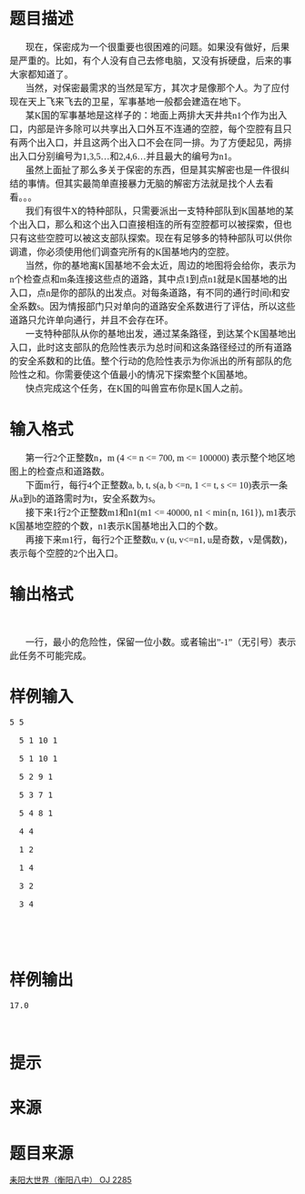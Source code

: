 

# 题目描述


<div class="content">
<p class="MsoNormal" style="margin:0cm 0cm 0pt;">
<span lang="EN-US" style="font-size:12pt;font-family:&#34;"><span style="mso-tab-count:1;">       </span></span><span style="font-size:12pt;font-family:宋体;mso-ascii-font-family:&#39;Times New Roman&#39;;mso-hansi-font-family:Calibri;">现在，保密成为一个很重要也很困难的问题。如果没有做好，后果是严重的。比如，有个人没有自己去修电脑，又没有拆硬盘，后来的事大家都知道了。</span><span lang="EN-US" style="font-size:12pt;font-family:&#34;"><o:p></o:p></span> 
</p>
<p class="MsoNormal" style="margin:0cm 0cm 0pt;">
<span lang="EN-US" style="font-size:12pt;font-family:&#34;"><span style="mso-tab-count:1;">       </span></span><span style="font-size:12pt;font-family:宋体;mso-ascii-font-family:&#39;Times New Roman&#39;;mso-hansi-font-family:Calibri;">当然，对保密最需求的当然是军方，其次才是像那个人。为了应付现在天上飞来飞去的卫星，军事基地一般都会建造在地下。</span><span lang="EN-US" style="font-size:12pt;font-family:&#34;"><o:p></o:p></span> 
</p>
<p class="MsoNormal" style="margin:0cm 0cm 0pt;">
<span lang="EN-US" style="font-size:12pt;font-family:&#34;"><span style="mso-tab-count:1;">       </span></span><span style="font-size:12pt;font-family:宋体;mso-ascii-font-family:&#39;Times New Roman&#39;;mso-hansi-font-family:Calibri;">某</span><span lang="EN-US" style="font-size:12pt;font-family:&#34;">K</span><span style="font-size:12pt;font-family:宋体;mso-ascii-font-family:&#39;Times New Roman&#39;;mso-hansi-font-family:Calibri;">国的军事基地是这样子的：地面上两排大天井共</span><span lang="EN-US" style="font-size:12pt;font-family:&#34;">n1</span><span style="font-size:12pt;font-family:宋体;mso-ascii-font-family:&#39;Times New Roman&#39;;mso-hansi-font-family:Calibri;">个作为出入口，内部是许多除可以共享出入口外互不连通的空腔，每个空腔有且只有两个出入口，并且这两个出入口不会在同一排。为了方便起见，两排出入口分别编号为</span><span lang="EN-US" style="font-size:12pt;font-family:&#34;">1,3,5…</span><span style="font-size:12pt;font-family:宋体;mso-ascii-font-family:&#39;Times New Roman&#39;;mso-hansi-font-family:Calibri;">和</span><span lang="EN-US" style="font-size:12pt;font-family:&#34;">2,4,6…</span><span style="font-size:12pt;font-family:宋体;mso-ascii-font-family:&#39;Times New Roman&#39;;mso-hansi-font-family:Calibri;">并且最大的编号为</span><span lang="EN-US" style="font-size:12pt;font-family:&#34;">n1</span><span style="font-size:12pt;font-family:宋体;mso-ascii-font-family:&#39;Times New Roman&#39;;mso-hansi-font-family:Calibri;">。</span><span lang="EN-US" style="font-size:12pt;font-family:&#34;"><o:p></o:p></span> 
</p>
<p class="MsoNormal" style="margin:0cm 0cm 0pt;">
<span lang="EN-US" style="font-size:12pt;font-family:&#34;"><span style="mso-tab-count:1;">       </span></span><span style="font-size:12pt;font-family:宋体;mso-ascii-font-family:&#39;Times New Roman&#39;;mso-hansi-font-family:Calibri;">虽然上面扯了那么多关于保密的东西，但是其实解密也是一件很纠结的事情。但其实最简单直接暴力无脑的解密方法就是找个人去看看。。。</span><span lang="EN-US" style="font-size:12pt;font-family:&#34;"><o:p></o:p></span> 
</p>
<p class="MsoNormal" style="margin:0cm 0cm 0pt;">
<span lang="EN-US" style="font-size:12pt;font-family:&#34;"><span style="mso-tab-count:1;">       </span></span><span style="font-size:12pt;font-family:宋体;mso-ascii-font-family:&#39;Times New Roman&#39;;mso-hansi-font-family:Calibri;">我们有很牛</span><span lang="EN-US" style="font-size:12pt;font-family:&#34;">X</span><span style="font-size:12pt;font-family:宋体;mso-ascii-font-family:&#39;Times New Roman&#39;;mso-hansi-font-family:Calibri;">的特种部队，只需要派出一支特种部队到</span><span lang="EN-US" style="font-size:12pt;font-family:&#34;">K</span><span style="font-size:12pt;font-family:宋体;mso-ascii-font-family:&#39;Times New Roman&#39;;mso-hansi-font-family:Calibri;">国基地的某个出入口，那么和这个出入口直接相连的所有空腔都可以被探索，但也只有这些空腔可以被这支部队探索。现在有足够多的特种部队可以供你调遣，你必须使用他们调查完所有的</span><span lang="EN-US" style="font-size:12pt;font-family:&#34;">K</span><span style="font-size:12pt;font-family:宋体;mso-ascii-font-family:&#39;Times New Roman&#39;;mso-hansi-font-family:Calibri;">国基地内的空腔。</span><span lang="EN-US" style="font-size:12pt;font-family:&#34;"><o:p></o:p></span> 
</p>
<p class="MsoNormal" style="margin:0cm 0cm 0pt;">
<span lang="EN-US" style="font-size:12pt;font-family:&#34;"><span style="mso-tab-count:1;">       </span></span><span style="font-size:12pt;font-family:宋体;mso-ascii-font-family:&#39;Times New Roman&#39;;mso-hansi-font-family:&#39;Times New Roman&#39;;">当然，你的基地离</span><span lang="EN-US" style="font-size:12pt;font-family:&#34;">K</span><span style="font-size:12pt;font-family:宋体;mso-ascii-font-family:&#39;Times New Roman&#39;;mso-hansi-font-family:&#39;Times New Roman&#39;;">国基地不会太近，周边的地图将会给你，表示为</span><span lang="EN-US" style="font-size:12pt;font-family:&#34;">n</span><span style="font-size:12pt;font-family:宋体;mso-ascii-font-family:&#39;Times New Roman&#39;;mso-hansi-font-family:&#39;Times New Roman&#39;;">个检查点和</span><span lang="EN-US" style="font-size:12pt;font-family:&#34;">m</span><span style="font-size:12pt;font-family:宋体;mso-ascii-font-family:&#39;Times New Roman&#39;;mso-hansi-font-family:&#39;Times New Roman&#39;;">条连接这些点的道路，其中点</span><span lang="EN-US" style="font-size:12pt;font-family:&#34;">1</span><span style="font-size:12pt;font-family:宋体;mso-ascii-font-family:&#39;Times New Roman&#39;;mso-hansi-font-family:&#39;Times New Roman&#39;;">到点</span><span lang="EN-US" style="font-size:12pt;font-family:&#34;">n1</span><span style="font-size:12pt;font-family:宋体;mso-ascii-font-family:&#39;Times New Roman&#39;;mso-hansi-font-family:&#39;Times New Roman&#39;;">就是</span><span lang="EN-US" style="font-size:12pt;font-family:&#34;">K</span><span style="font-size:12pt;font-family:宋体;mso-ascii-font-family:&#39;Times New Roman&#39;;mso-hansi-font-family:&#39;Times New Roman&#39;;">国基地的出入口，点</span><span lang="EN-US" style="font-size:12pt;font-family:&#34;">n</span><span style="font-size:12pt;font-family:宋体;mso-ascii-font-family:&#39;Times New Roman&#39;;mso-hansi-font-family:&#39;Times New Roman&#39;;">是你的部队的出发点。对每条道路，有不同的通行时间</span><span lang="EN-US" style="font-size:12pt;font-family:&#34;">t</span><span style="font-size:12pt;font-family:宋体;mso-ascii-font-family:&#39;Times New Roman&#39;;mso-hansi-font-family:&#39;Times New Roman&#39;;">和安全系数</span><span lang="EN-US" style="font-size:12pt;font-family:&#34;">s</span><span style="font-size:12pt;font-family:宋体;mso-ascii-font-family:&#39;Times New Roman&#39;;mso-hansi-font-family:&#39;Times New Roman&#39;;">。因为情报部门只对单向的道路安全系数进行了评估，所以这些道路只允许单向通行，并且不会存在环。</span><span lang="EN-US" style="font-size:12pt;font-family:&#34;"><o:p></o:p></span> 
</p>
<p class="MsoNormal" style="margin:0cm 0cm 0pt;">
<span lang="EN-US" style="font-size:12pt;font-family:&#34;"><span style="mso-tab-count:1;">       </span></span><span style="font-size:12pt;font-family:宋体;mso-ascii-font-family:&#39;Times New Roman&#39;;mso-hansi-font-family:&#39;Times New Roman&#39;;">一支特种部队从你的基地出发，通过某条路径，到达某个</span><span lang="EN-US" style="font-size:12pt;font-family:&#34;">K</span><span style="font-size:12pt;font-family:宋体;mso-ascii-font-family:&#39;Times New Roman&#39;;mso-hansi-font-family:&#39;Times New Roman&#39;;">国基地出入口，此时这支部队的危险性表示为总时间和这条路径经过的所有道路的安全系数和的比值。整个行动的危险性表示为你派出的所有部队的危险性之和。你需要使这个值最小的情况下探索整个</span><span lang="EN-US" style="font-size:12pt;font-family:&#34;">K</span><span style="font-size:12pt;font-family:宋体;mso-ascii-font-family:&#39;Times New Roman&#39;;mso-hansi-font-family:&#39;Times New Roman&#39;;">国基地。</span><span lang="EN-US" style="font-size:12pt;font-family:&#34;"><o:p></o:p></span> 
</p>
<p class="MsoNormal" style="margin:0cm 0cm 0pt;">
<span lang="EN-US" style="font-size:12pt;font-family:&#34;"><span style="mso-tab-count:1;">       </span></span><span style="font-size:12pt;font-family:宋体;mso-ascii-font-family:&#39;Times New Roman&#39;;mso-hansi-font-family:&#39;Times New Roman&#39;;">快点完成这个任务，在</span><span lang="EN-US" style="font-size:12pt;font-family:&#34;">K</span><span style="font-size:12pt;font-family:宋体;mso-ascii-font-family:&#39;Times New Roman&#39;;mso-hansi-font-family:&#39;Times New Roman&#39;;">国的叫兽宣布你是</span><span lang="EN-US" style="font-size:12pt;font-family:&#34;">K</span><span style="font-size:12pt;font-family:宋体;mso-ascii-font-family:&#39;Times New Roman&#39;;mso-hansi-font-family:&#39;Times New Roman&#39;;">国人之前。</span><span lang="EN-US" style="font-size:12pt;font-family:&#34;"><o:p></o:p></span> 
</p>
</div>

# 输入格式


<div class="content">
<p class="MsoNormal" style="margin:0cm 0cm 0pt;">
<span lang="EN-US" style="font-size:12pt;font-family:&#39;Times New Roman&#39;;"><span style="mso-tab-count:1;">       </span></span><span style="font-size:12pt;font-family:宋体;mso-ascii-font-family:&#39;Times New Roman&#39;;mso-hansi-font-family:&#39;Times New Roman&#39;;">第一行</span><span lang="EN-US" style="font-size:12pt;font-family:&#39;Times New Roman&#39;;">2</span><span style="font-size:12pt;font-family:宋体;mso-ascii-font-family:&#39;Times New Roman&#39;;mso-hansi-font-family:&#39;Times New Roman&#39;;">个正整数</span><span lang="EN-US" style="font-size:12pt;font-family:&#39;Times New Roman&#39;;">n</span><span style="font-size:12pt;font-family:宋体;mso-ascii-font-family:&#39;Times New Roman&#39;;mso-hansi-font-family:&#39;Times New Roman&#39;;">，</span><span lang="EN-US" style="font-size:12pt;font-family:&#39;Times New Roman&#39;;">m (4 &lt;= n &lt;= 700, m &lt;= 100000) </span><span style="font-size:12pt;font-family:宋体;mso-ascii-font-family:&#39;Times New Roman&#39;;mso-hansi-font-family:&#39;Times New Roman&#39;;">表示整个地区地图上的检查点和道路数。</span><span lang="EN-US" style="font-size:12pt;font-family:&#39;Times New Roman&#39;;"><o:p></o:p></span> 
</p>
<p class="MsoNormal" style="margin:0cm 0cm 0pt;">
<span lang="EN-US" style="font-size:12pt;font-family:&#39;Times New Roman&#39;;"><span style="mso-tab-count:1;">       </span></span><span style="font-size:12pt;font-family:宋体;mso-ascii-font-family:&#39;Times New Roman&#39;;mso-hansi-font-family:&#39;Times New Roman&#39;;">下面</span><span lang="EN-US" style="font-size:12pt;font-family:&#39;Times New Roman&#39;;">m</span><span style="font-size:12pt;font-family:宋体;mso-ascii-font-family:&#39;Times New Roman&#39;;mso-hansi-font-family:&#39;Times New Roman&#39;;">行，每行</span><span lang="EN-US" style="font-size:12pt;font-family:&#39;Times New Roman&#39;;">4</span><span style="font-size:12pt;font-family:宋体;mso-ascii-font-family:&#39;Times New Roman&#39;;mso-hansi-font-family:&#39;Times New Roman&#39;;">个正整数</span><span lang="EN-US" style="font-size:12pt;font-family:&#39;Times New Roman&#39;;">a, b, t, s(a, b &lt;=n, 1 &lt;= t, s &lt;= 10)</span><span style="font-size:12pt;font-family:宋体;mso-ascii-font-family:&#39;Times New Roman&#39;;mso-hansi-font-family:&#39;Times New Roman&#39;;">表示一条从</span><span lang="EN-US" style="font-size:12pt;font-family:&#39;Times New Roman&#39;;">a</span><span style="font-size:12pt;font-family:宋体;mso-ascii-font-family:&#39;Times New Roman&#39;;mso-hansi-font-family:&#39;Times New Roman&#39;;">到</span><span lang="EN-US" style="font-size:12pt;font-family:&#39;Times New Roman&#39;;">b</span><span style="font-size:12pt;font-family:宋体;mso-ascii-font-family:&#39;Times New Roman&#39;;mso-hansi-font-family:&#39;Times New Roman&#39;;">的道路需时为</span><span lang="EN-US" style="font-size:12pt;font-family:&#39;Times New Roman&#39;;">t</span><span style="font-size:12pt;font-family:宋体;mso-ascii-font-family:&#39;Times New Roman&#39;;mso-hansi-font-family:&#39;Times New Roman&#39;;">，安全系数为</span><span lang="EN-US" style="font-size:12pt;font-family:&#39;Times New Roman&#39;;">s</span><span style="font-size:12pt;font-family:宋体;mso-ascii-font-family:&#39;Times New Roman&#39;;mso-hansi-font-family:&#39;Times New Roman&#39;;">。</span><span lang="EN-US" style="font-size:12pt;font-family:&#39;Times New Roman&#39;;"><o:p></o:p></span> 
</p>
<p class="MsoNormal" style="margin:0cm 0cm 0pt;">
<span lang="EN-US" style="font-size:12pt;font-family:&#39;Times New Roman&#39;;"><span style="mso-tab-count:1;">       </span></span><span style="font-size:12pt;font-family:宋体;mso-ascii-font-family:&#39;Times New Roman&#39;;mso-hansi-font-family:&#39;Times New Roman&#39;;">接下来</span><span lang="EN-US" style="font-size:12pt;font-family:&#39;Times New Roman&#39;;">1</span><span style="font-size:12pt;font-family:宋体;mso-ascii-font-family:&#39;Times New Roman&#39;;mso-hansi-font-family:&#39;Times New Roman&#39;;">行</span><span lang="EN-US" style="font-size:12pt;font-family:&#39;Times New Roman&#39;;">2</span><span style="font-size:12pt;font-family:宋体;mso-ascii-font-family:&#39;Times New Roman&#39;;mso-hansi-font-family:&#39;Times New Roman&#39;;">个正整数</span><span lang="EN-US" style="font-size:12pt;font-family:&#39;Times New Roman&#39;;">m1</span><span style="font-size:12pt;font-family:宋体;mso-ascii-font-family:&#39;Times New Roman&#39;;mso-hansi-font-family:&#39;Times New Roman&#39;;">和</span><span lang="EN-US" style="font-size:12pt;font-family:&#39;Times New Roman&#39;;">n1(m1 &lt;= 40000, n1 &lt; min{n, 161}), m1</span><span style="font-size:12pt;font-family:宋体;mso-ascii-font-family:&#39;Times New Roman&#39;;mso-hansi-font-family:&#39;Times New Roman&#39;;">表示</span><span lang="EN-US" style="font-size:12pt;font-family:&#39;Times New Roman&#39;;">K</span><span style="font-size:12pt;font-family:宋体;mso-ascii-font-family:&#39;Times New Roman&#39;;mso-hansi-font-family:&#39;Times New Roman&#39;;">国基地空腔的个数，</span><span lang="EN-US" style="font-size:12pt;font-family:&#39;Times New Roman&#39;;">n1</span><span style="font-size:12pt;font-family:宋体;mso-ascii-font-family:&#39;Times New Roman&#39;;mso-hansi-font-family:&#39;Times New Roman&#39;;">表示</span><span lang="EN-US" style="font-size:12pt;font-family:&#39;Times New Roman&#39;;">K</span><span style="font-size:12pt;font-family:宋体;mso-ascii-font-family:&#39;Times New Roman&#39;;mso-hansi-font-family:&#39;Times New Roman&#39;;">国基地出入口的个数。</span><span lang="EN-US" style="font-size:12pt;font-family:&#39;Times New Roman&#39;;"><o:p></o:p></span> 
</p>
<p class="MsoNormal" style="margin:0cm 0cm 0pt;">
<span lang="EN-US" style="font-size:12pt;font-family:&#39;Times New Roman&#39;;"><span style="mso-tab-count:1;">       </span></span><span style="font-size:12pt;font-family:宋体;mso-ascii-font-family:&#39;Times New Roman&#39;;mso-hansi-font-family:&#39;Times New Roman&#39;;">再接下来</span><span lang="EN-US" style="font-size:12pt;font-family:&#39;Times New Roman&#39;;">m1</span><span style="font-size:12pt;font-family:宋体;mso-ascii-font-family:&#39;Times New Roman&#39;;mso-hansi-font-family:&#39;Times New Roman&#39;;">行，每行</span><span lang="EN-US" style="font-size:12pt;font-family:&#39;Times New Roman&#39;;">2</span><span style="font-size:12pt;font-family:宋体;mso-ascii-font-family:&#39;Times New Roman&#39;;mso-hansi-font-family:&#39;Times New Roman&#39;;">个正整数</span><span lang="EN-US" style="font-size:12pt;font-family:&#39;Times New Roman&#39;;">u, v (u, v&lt;=n1, u</span><span style="font-size:12pt;font-family:宋体;mso-ascii-font-family:&#39;Times New Roman&#39;;mso-hansi-font-family:&#39;Times New Roman&#39;;">是奇数，</span><span lang="EN-US" style="font-size:12pt;font-family:&#39;Times New Roman&#39;;">v</span><span style="font-size:12pt;font-family:宋体;mso-ascii-font-family:&#39;Times New Roman&#39;;mso-hansi-font-family:&#39;Times New Roman&#39;;">是偶数</span><span lang="EN-US" style="font-size:12pt;font-family:&#39;Times New Roman&#39;;">)</span><span style="font-size:12pt;font-family:宋体;mso-ascii-font-family:&#39;Times New Roman&#39;;mso-hansi-font-family:&#39;Times New Roman&#39;;">，表示每个空腔的</span><span lang="EN-US" style="font-size:12pt;font-family:&#39;Times New Roman&#39;;">2</span><span style="font-size:12pt;font-family:宋体;mso-ascii-font-family:&#39;Times New Roman&#39;;mso-hansi-font-family:&#39;Times New Roman&#39;;">个出入口。</span><span lang="EN-US" style="font-size:12pt;font-family:&#39;Times New Roman&#39;;"><span style="mso-spacerun:yes;">  </span><o:p></o:p></span> 
</p>
<p class="NOI" style="margin:13pt 0cm;">
<span lang="EN-US" style="font-size:12pt;font-family:&#39;Times New Roman&#39;;"><o:p></o:p></span> 
</p>
</div>

# 输出格式


<div class="content">
<p class="NOI" style="margin:13pt 0cm;">
 
</p>
<p class="MsoNormal" style="margin:0cm 0cm 0pt;">
<span lang="EN-US" style="font-size:12pt;font-family:&#39;Times New Roman&#39;;"><span style="mso-tab-count:1;">       </span></span><span style="font-size:12pt;font-family:宋体;mso-ascii-font-family:&#39;Times New Roman&#39;;mso-hansi-font-family:&#39;Times New Roman&#39;;">一行，最小的危险性，保留一位小数。或者输出</span><span lang="EN-US" style="font-size:12pt;font-family:&#39;Times New Roman&#39;;">”-1”</span><span style="font-size:12pt;font-family:宋体;mso-ascii-font-family:&#39;Times New Roman&#39;;mso-hansi-font-family:&#39;Times New Roman&#39;;">（无引号）表示此任务不可能完成。</span><span lang="EN-US" style="font-size:12pt;font-family:&#39;Times New Roman&#39;;"><o:p></o:p></span> 
</p>
<p class="MsoNormal" style="margin:0cm 0cm 0pt;">
<span lang="EN-US" style="font-size:12pt;font-family:&#39;Times New Roman&#39;;"><o:p></o:p></span> 
</p>
</div>

# 样例输入


<pre>5 5
  
  5 1 10 1
  
  5 1 10 1
  
  5 2 9 1
  
  5 3 7 1
  
  5 4 8 1
  
  4 4
  
  1 2
  
  1 4
  
  3 2
  
  3 4
  
   
  
  </pre>

# 样例输出


<pre>17.0
  
  </pre>

# 提示


<div class="content">

# 来源


<div class="content">

# 题目来源


<a href="http://www.lydsy.com/JudgeOnline/problem.php?id=2285">耒阳大世界（衡阳八中） OJ 2285</a>
